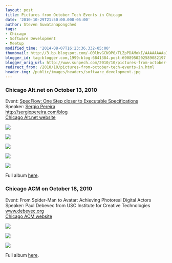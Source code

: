 ```yaml
---
layout: post
title: Pictures from October Tech Events in Chicago
date: '2010-10-29T21:50:00.000-05:00'
author: Steven Suwatanapongched
tags:
- Chicago
- Software Development
- Meetup
modified_time: '2014-08-07T16:23:36.332-05:00'
thumbnail: http://3.bp.blogspot.com/-O0lbvGCN9P0/TLZpPDAMokI/AAAAAAAAa1Y/p3lDcp2iYAk/s600/IMG_3133.jpg
blogger_id: tag:blogger.com,1999:blog-6841384.post-6908950202589082197
blogger_orig_url: http://www.sunpech.com/2010/10/pictures-from-october-tech-events-in.html
redirect_from: /2010/10/pictures-from-october-tech-events-in.html
header-img: /public/images/headers/software_development.jpg
---
```


### Chicago Alt.net on October 13, 2010

Event: <a href="http://chicagoalt.net/event/october-2010-meeting-specflow--one-step-closer-to-executable-specifications">SpecFlow: One Step closer to Executable Specifications</a><br />
Speaker: <a href="http://twitter.com/sergiopereira">Sergio Pereira</a><br />
<a href="http://sergiopereira.com/blog">http://sergiopereira.com/blog</a><br />
<a href="http://chicagoalt.net/">Chicago Alt.net website</a><br />

<a href="http://3.bp.blogspot.com/-O0lbvGCN9P0/TLZpPDAMokI/AAAAAAAAa1Y/p3lDcp2iYAk/s600/IMG_3133.jpg" ><img border="0"  src="http://3.bp.blogspot.com/-O0lbvGCN9P0/TLZpPDAMokI/AAAAAAAAa1Y/p3lDcp2iYAk/s320/IMG_3133.jpg"  /></a>

<a href="http://3.bp.blogspot.com/-5PACEHoEFxc/TLZpVg6Bd7I/AAAAAAAAa1o/PhYzORerEqk/s600/IMG_3135.jpg" ><img border="0"  src="http://3.bp.blogspot.com/-5PACEHoEFxc/TLZpVg6Bd7I/AAAAAAAAa1o/PhYzORerEqk/s320/IMG_3135.jpg"  /></a>

<a href="http://3.bp.blogspot.com/-JvK_F14zty4/TLZpYUYRa1I/AAAAAAAAa1w/I7GSbKGXPsg/s600/IMG_3136.jpg" ><img border="0"  src="http://3.bp.blogspot.com/-JvK_F14zty4/TLZpYUYRa1I/AAAAAAAAa1w/I7GSbKGXPsg/s320/IMG_3136.jpg"  /></a>

<a href="http://3.bp.blogspot.com/-WNcy9xV6sHA/TLZtJ8aNlzI/AAAAAAAAa2Y/9d_T0T3ptTc/s600/IMG_3139.jpg" ><img border="0"  src="http://3.bp.blogspot.com/-WNcy9xV6sHA/TLZtJ8aNlzI/AAAAAAAAa2Y/9d_T0T3ptTc/s320/IMG_3139.jpg"  /></a>

<a href="http://2.bp.blogspot.com/-Jngut6fkkYA/TLZtP-k4TkI/AAAAAAAAa2o/UWX5xNAw1vE/s600/IMG_3141.jpg" ><img border="0"  src="http://2.bp.blogspot.com/-Jngut6fkkYA/TLZtP-k4TkI/AAAAAAAAa2o/UWX5xNAw1vE/s320/IMG_3141.jpg"  /></a>

Full album <a href="http://picasaweb.google.com/sunpech/2010OctoberChicagoAltNetSergioPereiraOnSpecflow">here</a>.

### Chicago ACM on October 18, 2010

Event: From Spider-Man to Avatar: Achieving Photoreal Digital Actors<br />
Speaker: Paul Debevec from USC Institute for Creative Technologies <br />
<a href="http://www.debevec.org/">www.debevec.org</a><br />
<a href="http://www.chicagoacm.org/">Chicago ACM website</a>

<a href="http://1.bp.blogspot.com/-oN1kNikh-Ug/TL1Bb7QQjsI/AAAAAAAAbXs/xgLPzA0AYjI/s600/IMG_20101018_170343.jpg" ><img border="0" src="http://1.bp.blogspot.com/-oN1kNikh-Ug/TL1Bb7QQjsI/AAAAAAAAbXs/xgLPzA0AYjI/s320/IMG_20101018_170343.jpg"  /></a>

<a href="http://3.bp.blogspot.com/-QrBl9nwv1Ck/TL1Bd2J8sjI/AAAAAAAAbX0/vnAl1TvWg14/s600/IMG_20101018_170417.jpg" ><img border="0" src="http://3.bp.blogspot.com/-QrBl9nwv1Ck/TL1Bd2J8sjI/AAAAAAAAbX0/vnAl1TvWg14/s320/IMG_20101018_170417.jpg"  /></a>

<a href="http://4.bp.blogspot.com/-a0R4chSMIpI/TL1BhOncOoI/AAAAAAAAbYE/go5UOZKkVc0/s600/IMG_20101018_170844.jpg" ><img border="0" src="http://4.bp.blogspot.com/-a0R4chSMIpI/TL1BhOncOoI/AAAAAAAAbYE/go5UOZKkVc0/s320/IMG_20101018_170844.jpg"  /></a>

Full album <a href="http://picasaweb.google.com/sunpech/ChicagoACM">here</a>.
